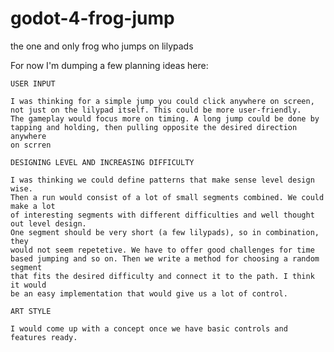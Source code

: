 # godot-4-frog-jump
the one and only frog who jumps on lilypads

For now I'm dumping a few planning ideas here:
	
	USER INPUT
	
	I was thinking for a simple jump you could click anywhere on screen,
	not just on the lilypad itself. This could be more user-friendly.
	The gameplay would focus more on timing. A long jump could be done by
	tapping and holding, then pulling opposite the desired direction anywhere
	on scrren
	
	DESIGNING LEVEL AND INCREASING DIFFICULTY
	
	I was thinking we could define patterns that make sense level design wise.
	Then a run would consist of a lot of small segments combined. We could make a lot 
	of interesting segments with different difficulties and well thought out level design.
	One segment should be very short (a few lilypads), so in combination, they
	would not seem repetetive. We have to offer good challenges for time
	based jumping and so on. Then we write a method for choosing a random segment
	that fits the desired difficulty and connect it to the path. I think it would
	be an easy implementation that would give us a lot of control.
	
	ART STYLE
	
	I would come up with a concept once we have basic controls and features ready.

